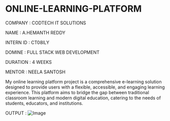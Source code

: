 # ONLINE-LEARNING-PLATFORM

COMPANY : CODTECH IT SOLUTIONS

NAME : A.HEMANTH REDDY

INTERN ID : CT08ILY

DOMINE : FULL STACK WEB DEVELOPMENT

DURATION : 4 WEEKS

MENTOR : NEELA SANTOSH

My online learning platform project is a comprehensive e-learning solution designed to provide users with a flexible, accessible, and engaging learning experience. This platform aims to bridge the gap between traditional classroom learning and modern digital education, catering to the needs of students, educators, and institutions.


OUTPUT : 
![Image](https://github.com/user-attachments/assets/7f013e9a-8297-4acf-bc11-023f233a4c1f)
